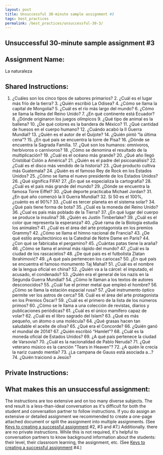 ```yaml
---
layout: post
title: Unsuccessful 30-minute sample assignment #3
tags: best_practices
permalink: /best_practices/unsuccessful-30-3/
---
```


## Unsuccessful 30-minute sample assignment #3

## Assignment Name: 
La naturaleza

## Shared Instructions: 
1. ¿Cuáles son los cinco tipos de sabores primarios? 2. ¿Cuál es el lugar más frío de la tierra? 3. ¿Quién escribió La Odisea? 4. ¿Cómo se llama la capital de Mongolia? 5. ¿Cuál es el río más largo del mundo? 6. ¿Cómo se llama la Reina del Reino Unido? 7. ¿En qué continente está Ecuador? 8. ¿Dónde originaron los juegos olímpicos 9. ¿Qué tipo de animal es la ballena? 10. ¿De qué colores es la bandera de México? 11. ¿Qué cantidad de huesos en el cuerpo humano? 12. ¿Cuándo acabó la II Guerra Mundial? 13. ¿Quién es el autor de el Quijote? 14. ¿Quién pintó “la última cena”? 15. ¿En qué país se encuentra la torre de Pisa? 16. ¿Dónde se encuentra la Sagrada Familia. 17. ¿Qué son los humanos: omnívoros, herbívoros o carnívoros? 18. ¿Cómo se denomina el resultado de la multiplicación? 19. ¿Cuál es el océano más grande? 20. ¿Qué año llegó Cristóbal Colón a América? 21. ¿Quién es el padre del psicoanálisis? 22. ¿Cuál es el disco más vendido de la historia? 23. ¿Qué producto cultiva más Guatemala? 24. ¿Quién es el famoso Rey de Rock en los Estados Unidos? 25. ¿Cómo se llama el nuevo presidente de los Estados Unidos? 26. ¿Qué significa FIFA? 27. ¿En qué se especializa la cartografía? 28. ¿Cuál es el país más grande del mundo? 29. ¿Dónde se encuentra la famosa Torre Eiffel? 30. ¿Qué deporte practicaba Michael Jordan? 31. ¿En qué año comenzó la II Guerra Mundial? 32. Si 50 es el 100%, ¿cuánto es el 90%? 33. ¿Cuál es tercer planeta en el sistema solar? 34. ¿Qué país tiene forma de bota? 35. ¿Cuál es la moneda del Reino Unido? 36. ¿Cual es país más poblado de la Tierra? 37. ¿En qué lugar del cuerpo se produce la insulina? 38. ¿Quién es Justin Timberlake? 39. ¿Cuál es el color que representa la esperanza? 40. ¿Qué rama de la Biología estudia los animales? 41. ¿Cuál es el área del arte protagonista en los premios Grammy? 42. ¿Cómo se llama el himno nacional de Francia? 43. ¿De qué estilo arquitectónico es la Catedral de Notre Dame en París? 44. ¿Con qué se fabricaba el pergamino? 45. ¿Cuántas patas tiene la araña? 46. ¿Cómo se llama el animal más rápido del mundo? 47. ¿Cuál es la ciudad de los rascacielos? 48. ¿De qué país es el futbolista Zlatan Ibrahimović? 49. ¿A qué país pertenecen los cariocas? 50. ¿En qué país se encuentra el famoso monumento Taj Mahal? 51. ¿Cuál es el nombre de la lengua oficial en china? 52. ¿Quién va a la cárcel: el imputado, el acusado, el condenado? 53. ¿Quién era el general de los nazis en la Segunda Guerra Mundial? 54. ¿Cómo le llaman a los textos de autores desconocidos? 55. ¿Cuál fue el primer metal que empleó el hombre? 56. ¿Cómo se llama la estación espacial rusa? 57. ¿Qué instrumento óptico permite ver los astros de cerca? 58. Cuál es el área del arte protagonista en los Premios Óscar? 59. ¿Cuál es el primero de la lista de los números primos? 60. ¿Cómo se le llama a una colección de revistas, diarios y publicaciones periódicas? 61. ¿Cuál es el único mamífero capaz de volar? 62. ¿Cuál es el libro sagrado del Islam? 63. ¿Qué es más pequeño, un átomo o una molécula? 64. ¿Qué grasas hacen tan saludable el aceite de oliva? 65. ¿Qué era el Concorde? 66. ¿Quién ganó el mundial de 2014? 67. ¿Quién escribió “Hamlet”? 68. ¿Cuál es la moneda oficial de Estados Unidos? 69. ¿A qué país pertenece la ciudad de Varsovia? 70. ¿Cuál es la nacionalidad de Pablo Neruda? 71. ¿Qué veterano músico es la canción "Tears in Heaven"? 72. ¿A quién le crecía la nariz cuando mentía? 73. ¿La campana de Gauss está asociada a…? 74. ¿Quién traicionó a Jesús?

## Private Instructions:

## What makes this an unsuccessful assignment:
The instructions are too extensive and on too many diverse subjects. The end result is a less-than-ideal conversation as it's difficult for both the student and conversation partner to follow instructions. If you do assign an extensive or detailed assignment we recommended to create a one-page attached document or split the assignment into multiple assignments. (See [Keys to creating a successful assignment](/best_practices/keys-to-a-successful-assignment/) #2, #3 and #7.) Additionally. there are no private instructions. While this is not required, it's helpful to conversation partners to know background information about the students: their level, their classroom learning, the assignment, etc. (See [Keys to creating a successful assignment](/best_practices/keys-to-a-successful-assignment/) #4.)